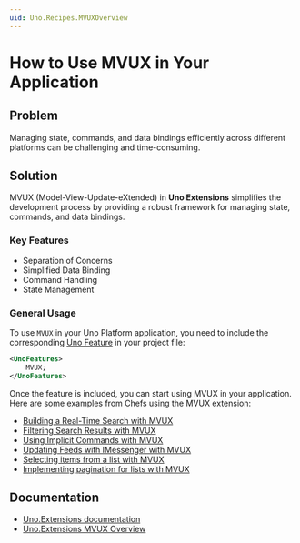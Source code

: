 ```yaml
---
uid: Uno.Recipes.MVUXOverview
---
```


# How to Use MVUX in Your Application

## Problem

Managing state, commands, and data bindings efficiently across different platforms can be challenging and time-consuming.

## Solution

MVUX (Model-View-Update-eXtended) in **Uno Extensions** simplifies the development process by providing a robust framework for managing state, commands, and data bindings.

### Key Features

- Separation of Concerns
- Simplified Data Binding
- Command Handling
- State Management

### General Usage

  To use `MVUX` in your Uno Platform application, you need to include the corresponding [Uno Feature](xref:Uno.Features.Uno.Sdk#uno-platform-features) in your project file:

  ```xml
  <UnoFeatures>
      MVUX;
  </UnoFeatures>
  ```

  Once the feature is included, you can start using MVUX in your application. Here are some examples from Chefs using the MVUX extension:

- [Building a Real-Time Search with MVUX](xref:Uno.Recipes.ReactiveSearch)
- [Filtering Search Results with MVUX](xref:Uno.Recipes.SearchFilters)
- [Using Implicit Commands with MVUX](xref:Uno.Recipes.ImplicitCommands)
- [Updating Feeds with IMessenger with MVUX](xref:Uno.Recipes.IMessenger)
- [Selecting items from a list with MVUX](xref:Uno.Recipes.Selection)
- [Implementing pagination for lists with MVUX](xref:Uno.Recipes.Pagination)
## Documentation

- [Uno.Extensions documentation](xref:Uno.Extensions.Overview)
- [Uno.Extensions MVUX Overview](xref:Uno.Extensions.Mvux.Overview)
